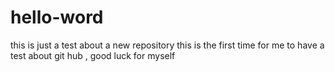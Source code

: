 # hello-word
this is just a test about a new repository
this is the first time for me to have a test about git hub , good luck for myself 
